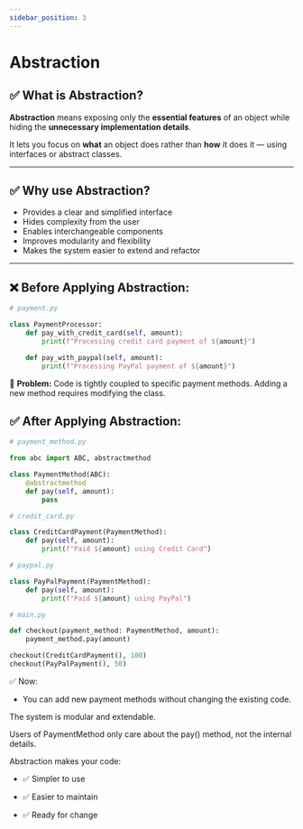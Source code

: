 ```yaml
---
sidebar_position: 3
---
```


# Abstraction

## ✅ What is Abstraction?

**Abstraction** means exposing only the **essential features** of an object while hiding the **unnecessary implementation details**.

It lets you focus on **what** an object does rather than **how** it does it — using interfaces or abstract classes.

---

## ✅ Why use Abstraction?

- Provides a clear and simplified interface  
- Hides complexity from the user  
- Enables interchangeable components  
- Improves modularity and flexibility  
- Makes the system easier to extend and refactor

---

## ❌ Before Applying Abstraction:

```python
# payment.py

class PaymentProcessor:
    def pay_with_credit_card(self, amount):
        print(f"Processing credit card payment of ${amount}")

    def pay_with_paypal(self, amount):
        print(f"Processing PayPal payment of ${amount}")

```



🔴 **Problem:**
 Code is tightly coupled to specific payment methods. Adding a new method requires modifying the class.

## ✅ After Applying Abstraction:

```Python
# payment_method.py

from abc import ABC, abstractmethod

class PaymentMethod(ABC):
    @abstractmethod
    def pay(self, amount):
        pass
```

```Python
# credit_card.py

class CreditCardPayment(PaymentMethod):
    def pay(self, amount):
        print(f"Paid ${amount} using Credit Card")
```

```Python
# paypal.py

class PayPalPayment(PaymentMethod):
    def pay(self, amount):
        print(f"Paid ${amount} using PayPal")

```

```Python
# main.py

def checkout(payment_method: PaymentMethod, amount):
    payment_method.pay(amount)

checkout(CreditCardPayment(), 100)
checkout(PayPalPayment(), 50)

```

✅ Now:
- You can add new payment methods without changing the existing code.

The system is modular and extendable.

Users of PaymentMethod only care about the pay() method, not the internal details.

Abstraction makes your code:

- ✅ Simpler to use

- ✅ Easier to maintain

- ✅ Ready for change
